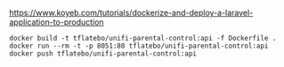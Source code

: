 https://www.koyeb.com/tutorials/dockerize-and-deploy-a-laravel-application-to-production

`docker build -t tflatebo/unifi-parental-control:api -f Dockerfile .
docker run --rm -t -p 8051:80 tflatebo/unifi-parental-control:api
docker push tflatebo/unifi-parental-control:api`